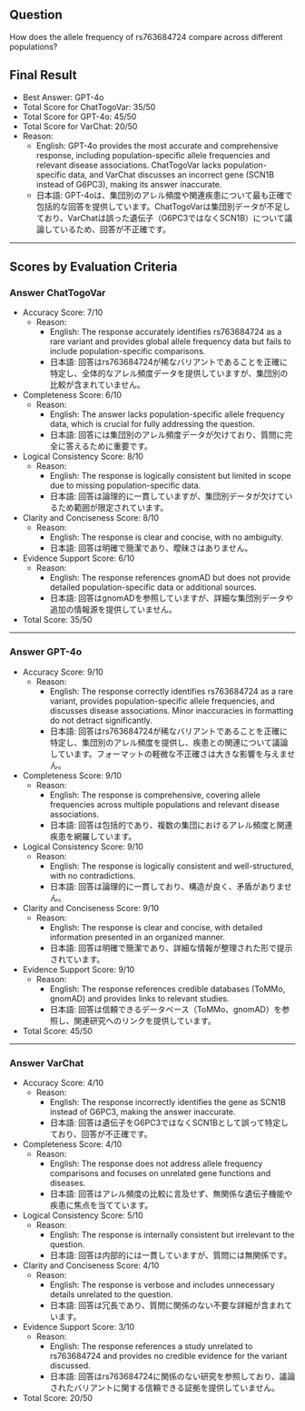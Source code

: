 ## Question

How does the allele frequency of rs763684724 compare across different populations?

## Final Result

- Best Answer: GPT-4o
- Total Score for ChatTogoVar: 35/50
- Total Score for GPT-4o: 45/50
- Total Score for VarChat: 20/50
- Reason:
  - English: GPT-4o provides the most accurate and comprehensive response, including population-specific allele frequencies and relevant disease associations. ChatTogoVar lacks population-specific data, and VarChat discusses an incorrect gene (SCN1B instead of G6PC3), making its answer inaccurate.
  - 日本語: GPT-4oは、集団別のアレル頻度や関連疾患について最も正確で包括的な回答を提供しています。ChatTogoVarは集団別データが不足しており、VarChatは誤った遺伝子（G6PC3ではなくSCN1B）について議論しているため、回答が不正確です。

---

## Scores by Evaluation Criteria

### Answer ChatTogoVar
- Accuracy Score: 7/10
  - Reason: 
    - English: The response accurately identifies rs763684724 as a rare variant and provides global allele frequency data but fails to include population-specific comparisons.
    - 日本語: 回答はrs763684724が稀なバリアントであることを正確に特定し、全体的なアレル頻度データを提供していますが、集団別の比較が含まれていません。
- Completeness Score: 6/10
  - Reason: 
    - English: The answer lacks population-specific allele frequency data, which is crucial for fully addressing the question.
    - 日本語: 回答には集団別のアレル頻度データが欠けており、質問に完全に答えるために重要です。
- Logical Consistency Score: 8/10
  - Reason: 
    - English: The response is logically consistent but limited in scope due to missing population-specific data.
    - 日本語: 回答は論理的に一貫していますが、集団別データが欠けているため範囲が限定されています。
- Clarity and Conciseness Score: 8/10
  - Reason: 
    - English: The response is clear and concise, with no ambiguity.
    - 日本語: 回答は明確で簡潔であり、曖昧さはありません。
- Evidence Support Score: 6/10
  - Reason: 
    - English: The response references gnomAD but does not provide detailed population-specific data or additional sources.
    - 日本語: 回答はgnomADを参照していますが、詳細な集団別データや追加の情報源を提供していません。
- Total Score: 35/50

---

### Answer GPT-4o
- Accuracy Score: 9/10
  - Reason: 
    - English: The response correctly identifies rs763684724 as a rare variant, provides population-specific allele frequencies, and discusses disease associations. Minor inaccuracies in formatting do not detract significantly.
    - 日本語: 回答はrs763684724が稀なバリアントであることを正確に特定し、集団別のアレル頻度を提供し、疾患との関連について議論しています。フォーマットの軽微な不正確さは大きな影響を与えません。
- Completeness Score: 9/10
  - Reason: 
    - English: The response is comprehensive, covering allele frequencies across multiple populations and relevant disease associations.
    - 日本語: 回答は包括的であり、複数の集団におけるアレル頻度と関連疾患を網羅しています。
- Logical Consistency Score: 9/10
  - Reason: 
    - English: The response is logically consistent and well-structured, with no contradictions.
    - 日本語: 回答は論理的に一貫しており、構造が良く、矛盾がありません。
- Clarity and Conciseness Score: 9/10
  - Reason: 
    - English: The response is clear and concise, with detailed information presented in an organized manner.
    - 日本語: 回答は明確で簡潔であり、詳細な情報が整理された形で提示されています。
- Evidence Support Score: 9/10
  - Reason: 
    - English: The response references credible databases (ToMMo, gnomAD) and provides links to relevant studies.
    - 日本語: 回答は信頼できるデータベース（ToMMo、gnomAD）を参照し、関連研究へのリンクを提供しています。
- Total Score: 45/50

---

### Answer VarChat
- Accuracy Score: 4/10
  - Reason: 
    - English: The response incorrectly identifies the gene as SCN1B instead of G6PC3, making the answer inaccurate.
    - 日本語: 回答は遺伝子をG6PC3ではなくSCN1Bとして誤って特定しており、回答が不正確です。
- Completeness Score: 4/10
  - Reason: 
    - English: The response does not address allele frequency comparisons and focuses on unrelated gene functions and diseases.
    - 日本語: 回答はアレル頻度の比較に言及せず、無関係な遺伝子機能や疾患に焦点を当てています。
- Logical Consistency Score: 5/10
  - Reason: 
    - English: The response is internally consistent but irrelevant to the question.
    - 日本語: 回答は内部的には一貫していますが、質問には無関係です。
- Clarity and Conciseness Score: 4/10
  - Reason: 
    - English: The response is verbose and includes unnecessary details unrelated to the question.
    - 日本語: 回答は冗長であり、質問に関係のない不要な詳細が含まれています。
- Evidence Support Score: 3/10
  - Reason: 
    - English: The response references a study unrelated to rs763684724 and provides no credible evidence for the variant discussed.
    - 日本語: 回答はrs763684724に関係のない研究を参照しており、議論されたバリアントに関する信頼できる証拠を提供していません。
- Total Score: 20/50